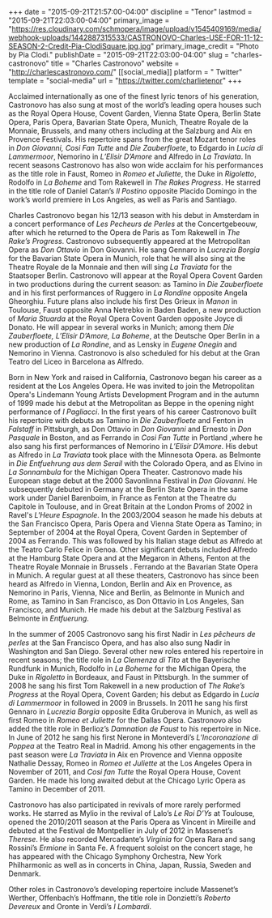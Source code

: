 +++
date = "2015-09-21T21:57:00-04:00"
discipline = "Tenor"
lastmod = "2015-09-21T22:03:00-04:00"
primary_image = "https://res.cloudinary.com/schmopera/image/upload/v1545409169/media/webhook-uploads/1442887315533/CASTRONOVO-Charles-USE-FOR-11-12-SEASON-2-Credit-Pia-ClodiSquare.jpg.jpg"
primary_image_credit = "Photo by Pia Clodi."
publishDate = "2015-09-21T22:03:00-04:00"
slug = "charles-castronovo"
title = "Charles Castronovo"
website = "http://charlescastronovo.com/"
[[social_media]]
platform = " Twitter"
template = "social-media"
url = "https://twitter.com/charlietenor"
+++

Acclaimed internationally as one of the finest lyric tenors of his generation, Castronovo has also sung at most of the world’s leading opera houses such as the Royal Opera House, Covent Garden, Vienna State Opera, Berlin State Opera, Paris Opera, Bavarian State Opera, Munich, Theatre Royale de la Monnaie, Brussels, and many others including at the Salzburg and Aix en Provence Festivals. His repertoire spans from the great Mozart tenor roles in *Don Giovanni, Cosi Fan Tutte* and *Die Zauberfloete*, to Edgardo in *Lucia di Lammermoor*, Nemorino in *L’Elisir D’Amore* and Alfredo in *La Traviata*. In recent seasons Castronovo has also won wide acclaim for his performances as the title role in Faust, Romeo in *Romeo et Juliette*, the Duke in *Rigoletto*, Rodolfo in *La Boheme* and Tom Rakewell in *The Rakes Progress*. He starred in the title role of Daniel Catan’s *Il Postino* opposite Placido Domingo in the work’s world premiere in Los Angeles, as well as Paris and Santiago.

Charles Castronovo began his 12/13 season with his debut in Amsterdam in a concert performance of *Les Pecheurs de Perles* at the Concertgebeouw, after which he returned to the Opera de Paris as Tom Rakewell in *The Rake’s Progress*. Castronovo subsequently appeared at the Metropolitan Opera as *Don Ottavio* in Don Giovanni. He sang Gennaro in *Lucrezia Borgia* for the Bavarian State Opera in Munich, role that he will also sing at the Theatre Royale de la Monnaie and then will sing *La Traviata* for the Staatsoper Berlin. Castronovo will appear at the Royal Opera Covent Garden in two productions during the current season: as Tamino in *Die Zauberfloete* and in his first performances of Ruggero in *La Rondine* opposite Angela Gheorghiu. Future plans also include his first Des Grieux in *Manon* in Toulouse, Faust opposite Anna Netrebko in Baden Baden, a new production of *Maria Stuarda* at the Royal Opera Covent Garden opposite Joyce di Donato. He will appear in several works in Munich; among them *Die Zauberfloete, L’Elisir D’Amore, La Boheme*, at the Deutsche Oper Berlin in a new production of *La Rondine*, and as Lensky in *Eugene Onegin* and Nemorino in Vienna. Castronovo is also scheduled for his debut at the Gran Teatro del Liceo in Barcelona as Alfredo.

Born in New York and raised in California, Castronovo began his career as a resident at the Los Angeles Opera. He was invited to join the Metropolitan Opera's Lindemann Young Artists Development Program and in the autumn of 1999 made his debut at the Metropolitan as Beppe in the opening night performance of *I Pagliacci*. In the first years of his career Castronovo built his repertoire with debuts as Tamino in *Die Zauberfloete* and Fenton in *Falstaff* in Pittsburgh, as Don Ottavio in *Don Giovanni* and Ernesto in *Don Pasquale* in Boston, and as Ferrando in *Cosi Fan Tutte* in Portland ,where he also sang his first performances of Nemorino in *L’Elisir D’Amore*. His debut as Alfredo in *La Traviata* took place with the Minnesota Opera. as Belmonte in *Die Entfuehrung aus dem Serail* with the Colorado Opera, and as Elvino in *La Sonnambula* for the Michigan Opera Theater. Castronovo made his European stage debut at the 2000 Savonlinna Festival in *Don Giovanni*. He subsequently debuted in Germany at the Berlin State Opera in the same work under Daniel Barenboim, in France as Fenton at the Theatre du Capitole in Toulouse, and in Great Britain at the London Proms of 2002 in Ravel's *L'Heure Espagnole*. In the 2003/2004 season he made his debuts at the San Francisco Opera, Paris Opera and Vienna State Opera as Tamino; in September of 2004 at the Royal Opera, Covent Garden in September of 2004 as Ferrando. This was followed by his Italian stage debut as Alfredo at the Teatro Carlo Felice in Genoa. Other significant debuts included Alfredo at the Hamburg State Opera and at the Megaron in Athens, Fenton at the Theatre Royale Monnaie in Brussels . Ferrando at the Bavarian State Opera in Munich. A regular guest at all these theaters, Castronovo has since been heard as Alfredo in Vienna, London, Berlin and Aix en Provence, as Nemorino in Paris, Vienna, Nice and Berlin, as Belmonte in Munich and Rome, as Tamino in San Francisco, as Don Ottavio in Los Angeles, San Francisco, and Munich. He made his debut at the Salzburg Festival as Belmonte in *Entfuerung*.

In the summer of 2005 Castronovo sang his first Nadir in *Les pêcheurs de perles* at the San Francisco Opera, and has also also sung Nadir in Washington and San Diego. Several other new roles entered his repertoire in recent seasons; the title role in *La Clemenza di Tito* at the Bayerische Rundfunk in Munich, Rodolfo in *La Boheme* for the Michigan Opera, the Duke in *Rigoletto* in Bordeaux, and Faust in Pittsburgh. In the summer of 2008 he sang his first Tom Rakewell in a new production of *The Rake’s Progress* at the Royal Opera, Covent Garden; his debut as Edgardo in *Lucia di Lammermoor* in followed in 2009 in Brussels. In 2011 he sang his first Gennaro in *Lucrezia Borgia* opposite Edita Gruberova in Munich, as well as first Romeo in *Romeo et Juliette* for the Dallas Opera. Castronovo also added the title role in Berlioz’s *Damnation de Faust* to his repertoire in Nice. In June of 2012 he sang his first Nerone in Monteverdi’s *L’Incoronazione di Poppea* at the Teatro Real in Madrid. Among his other engagements in the past season were *La Traviata* in Aix en Provence and Vienna opposite Nathalie Dessay, Romeo in *Romeo et Juliette* at the Los Angeles Opera in November of 2011, and *Cosi fan Tutte* the Royal Opera House, Covent Garden. He made his long awaited debut at the Chicago Lyric Opera as Tamino in December of 2011.

Castronovo has also participated in revivals of more rarely performed works. He starred as Mylio in the revival of Lalo’s *Le Roi D’Ys* at Toulouse, opened the 2010/2011 season at the Paris Opera as Vincent in Mireille and debuted at the Festival de Montpellier in July of 2012 in Massenet’s *Therese*. He also recorded Mercadante’s *Virginia* for Opera Rara and sang Rossini’s *Ermione* in Santa Fe. A frequent soloist on the concert stage, he has appeared with the Chicago Symphony Orchestra, New York Philharmonic as well as in concerts in China, Japan, Russia, Sweden and Denmark.

Other roles in Castronovo’s developing repertoire include Massenet’s Werther, Offenbach’s Hoffmann, the title role in Donzietti’s *Roberto Devereux* and Oronte in Verdi’s *I Lombardi*.
